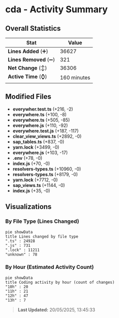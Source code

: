 # cda - Activity Summary 

## Overall Statistics

| Stat                   | Value                                                             |
| ---------------------- | ----------------------------------------------------------------- |
| **Lines Added** (➕)   | 36627                                          |
| **Lines Removed** (➖) | 321                                        |
| **Net Change** (↕)    | 36306                |
| **Active Time** (⌚)   | 160 minutes |


## Modified Files
- **everywher.test.ts** (+216, -2)
- **everywhere.ts** (+100, -8)
- **everywhere.ts** (+505, -85)
- **everywhere.js** (+110, -92)
- **everywhere.test.js** (+187, -117)
- **clear_view_views.ts** (+2892, -0)
- **sap_tables.ts** (+837, -0)
- **yarn.lock** (+3499, -0)
- **everywhere.js** (+103, -17)
- **.env** (+78, -0)
- **index.js** (+70, -0)
- **resolvers-types.ts** (+10960, -0)
- **resolvers-types.ts** (+8179, -0)
- **yarn.lock** (+7712, -0)
- **sap_views.ts** (+1144, -0)
- **index.js** (+35, -0)

## Visualizations

### By File Type (Lines Changed)

```mermaid
pie showData
title Lines changed by file type
".ts" : 24928
".js" : 731
".lock" : 11211
"unknown" : 78
```

### By Hour (Estimated Activity Count)

```mermaid
pie showData
title Coding activity by hour (count of changes)
"10h" : 20
"11h" : 21
"12h" : 47
"13h" : 7
```


> **Last Updated:** 20/05/2025, 13:45:33